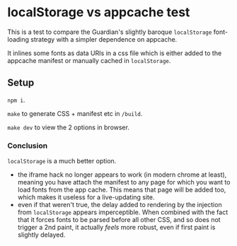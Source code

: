 # localStorage vs appcache test
This is a test to compare the Guardian's slightly baroque `localStorage` font-loading strategy with a simpler dependence on appcache.

It inlines some fonts as data URIs in a css file which is either added to the appcache manifest or manually cached in `localStorage`.

## Setup
`npm i`.

`make` to generate CSS + manifest etc in `/build`.

`make dev` to view the 2 options in browser.

### Conclusion

`localStorage` is a much better option.

- the iframe hack no longer appears to work (in modern chrome at least), meaning you have attach the manifest to any page for which you want to load fonts from the app cache. This means that page will be added too, which makes it useless for a live-updating site.
- even if that weren't true, the delay added to rendering by the injection from `localStorage` appears imperceptible. When combined with the fact that it forces fonts to be parsed before all other CSS, and so does not trigger a 2nd paint, it actually _feels_ more robust, even if first paint is slightly delayed.